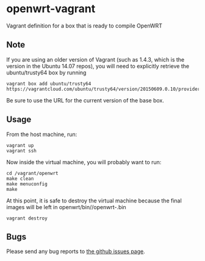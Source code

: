 # openwrt-vagrant
Vagrant definition for a box that is ready to compile OpenWRT

Note
----
If you are using an older version of Vagrant (such as 1.4.3, which is the version in the Ubuntu 14.07 repos), you will need to explicitly retrieve the ubuntu/trusty64 box by running
```
vagrant box add ubuntu/trusty64 https://vagrantcloud.com/ubuntu/trusty64/version/20150609.0.10/provider/virtualbox.box
```
Be sure to use the URL for the current version of the base box.

Usage
-----
From the host machine, run:
```
vagrant up
vagrant ssh
```

Now inside the virtual machine, you will probably want to run:
```
cd /vagrant/openwrt
make clean
make menuconfig
make
```

At this point, it is safe to destroy the virtual machine because the final images will be left in openwrt/bin/<arch>/openwrt-<firmware-info>.bin
```
vagrant destroy
```

Bugs
----
Please send any bug reports to [the github issues page](https://github.com/whoisonmywifi/openwrt-vagrant/issues).

